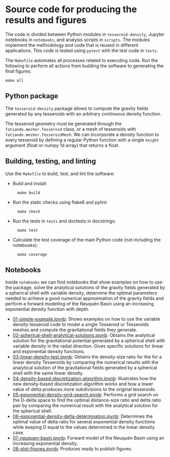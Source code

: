 # Source code for producing the results and figures

The code is divided between Python modules in `tesseroid-density`, Jupyter
notebooks in `notebooks`, and analysis scripts in `scripts`.
The modules implement the methodology and code that is reused in different applications.
This code is tested using `pytest` with the test code in `tests`.

The `Makefile` automates all processes related to executing code.
Run the following to perform all actions from building the software to
generating the final figures:

    make all


## Python package

The `tesseroid-density` package allows to compute the gravity fields generated
by any tesseroids with an arbitrary continuous density function.

The tesseroid geometry must be generated through the
`fatiando.mesher.Tesseroid` class, or a mesh of tesseroids with
`fatiando.mesher.TesseroidMesh`. We can incorporate a density
function to every tesseroid by defining a regular Python function with a single
`height` argument (float or numpy 1d array) that returns a float.


## Building, testing, and linting

Use the `Makefile` to build, test, and lint the software:

* Build and install:

        make build

* Run the static checks using flake8 and pylint:

        make check

* Run the tests in `tests` and doctests in docstrings:

        make test

* Calculate the test coverage of the main Python code (not including the
  notebooks):

        make coverage

## Notebooks

Inside `notebooks` we can find notebooks that show examples on how to use the
package, solve the analytical solutions of the gravity fields generated by a
spherical shell with variable density, determine the optimal parameters needed
to achieve a good numerical approximation of the gravity fields and perform a
forward modelling of the Neuquén Basin using an increasing exponential density
function with depth.

* [01-simple-example.ipynb](): Shows examples on how to use the variable
  density tesseroid code to model a single Tesseroid or Tesseroids meshes and
  compute the gravitational fields they generate.
* [02-spherical-shell-analytical-solutions.ipynb](): Obtains the analytical
  solution for the gravitational potential generated by a spherical shell with
  variable density in the radial direction. Gives specific solutions for
  linear and exponential density functions.
* [03-linear-density-test.ipynb](): Obtains the density-size ratio for the
  for a linear density Tesseroids by comparing the numerical results with the
  analytical solution of the gravitational fields generated by a spherical
  shell with the same linear density.
* [04-density-based-discretization-algorithm.ipynb](): Illustrates how the new
  density-based discretization algorithm works and how a lower value of delta
  produces more subdivisions to the original tesseroids.
* [05-exponential-density-grid-search.ipynb](): Performs a grid search on the
  D-delta space to find the optimal distance-size ratio and delta ratio pair by
  comparing the numerical result with the analytical solution for the spherical
  shell.
* [06-exponential-density-delta-determination.ipynb](): Determines the optimal
  value of delta ratio for several exponential density functions while keeping
  D equal to the values determined in the linear density case.
* [07-neuquen-basin.ipynb](): Forward model of the Neuquén Basin using an
  increasing exponential density.
* [08-plot-figures.ipynb](): Produces ready to publish figures.
